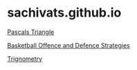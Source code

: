 # sachivats.github.io

[Pascals Triangle](https://sachivats.github.io/pascalstriangle.github.io/)

[Basketball Offence and Defence Strategies](https://sachivats.github.io/Basketball-Offence-and-Defence-Strategies/)

[Trignometry](https://github.com/sachivats/trignometry)
